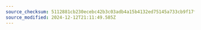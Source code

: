 ```yaml
---
source_checksum: 5112881cb230ecebc42b3c03adb4a15b4132ed75145a733cb9f17f9815afcfc0
source_modified: 2024-12-12T21:11:49.585Z
---
```


